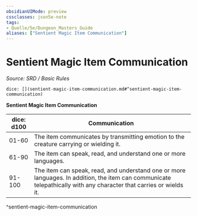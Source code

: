 ```yaml
---
obsidianUIMode: preview
cssclasses: json5e-note
tags:
- Quelle/5e/Dungeon_Masters_Guide
aliases: ["Sentient Magic Item Communication"]
---
```

# Sentient Magic Item Communication
*Source: SRD / Basic Rules* 

`dice: [](sentient-magic-item-communication.md#^sentient-magic-item-communication)`

**Sentient Magic Item Communication**

| dice: d100 | Communication |
|------------|---------------|
| 01-60 | The item communicates by transmitting emotion to the creature carrying or wielding it. |
| 61-90 | The item can speak, read, and understand one or more languages. |
| 91-100 | The item can speak, read, and understand one or more languages. In addition, the item can communicate telepathically with any character that carries or wields it. |
^sentient-magic-item-communication